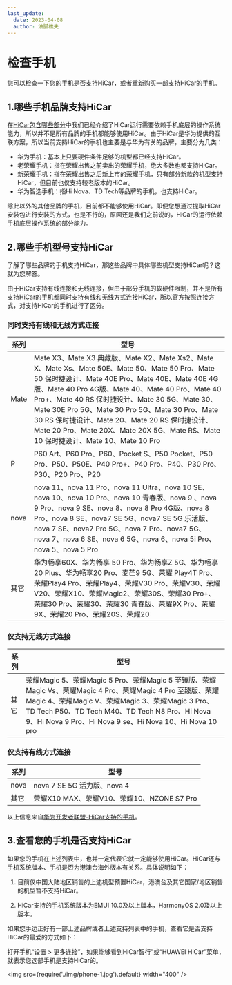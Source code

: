 ```yaml
---
last_update:
  date: 2023-04-08
  author: 油腻樵夫
---
```


# 检查手机

您可以检查一下您的手机是否支持HiCar，或者重新购买一部支持HiCar的手机。

## 1.哪些手机品牌支持HiCar

在[HiCar包含哪些部分](../intro.md)中我们已经介绍了HiCar运行需要依赖手机底层的操作系统能力，所以并不是所有品牌的手机都能够使用HiCar。由于HiCar是华为提供的互联方案，所以当前支持HiCar的手机也主要是与华为有关的品牌，主要分为几类：

* 华为手机：基本上只要硬件条件足够的机型都已经支持HiCar。
* 老荣耀手机：指在荣耀出售之前卖出的荣耀手机，绝大多数也都支持HiCar。
* 新荣耀手机：指在荣耀出售之后新上市的荣耀手机，只有部分新款的机型支持HiCar，但目前也仅支持较老版本的HiCar。
* 华为智选手机：指Hi Nova、TD Tech等品牌的手机，也支持HiCar。

除此以外的其他品牌的手机，目前都不能够使用HiCar。即便您想通过提取HiCar安装包进行安装的方式，也是不行的，原因还是我们之前说的，HiCar的运行依赖手机底层操作系统的部分能力。

## 2.哪些手机型号支持HiCar

了解了哪些品牌的手机支持HiCar，那这些品牌中具体哪些机型支持HiCar呢？这就为您解答。

由于HiCar支持有线连接和无线连接，但由于部分手机的软硬件限制，并不是所有支持HiCar的手机都同时支持有线和无线方式连接HiCar，所以官方按照连接方式，对支持HiCar的手机进行了区分。

### 同时支持有线和无线方式连接

| 系列   | 型号                                                                                                                                                                                                                                                                                                                                                                                     |
| ---- | -------------------------------------------------------------------------------------------------------------------------------------------------------------------------------------------------------------------------------------------------------------------------------------------------------------------------------------------------------------------------------------- |
| Mate | Mate X3、Mate X3 典藏版、Mate X2、Mate Xs2、Mate X、Mate Xs、Mate 50E、Mate 50、Mate 50 Pro、Mate 50 保时捷设计、Mate 40E Pro、Mate 40E、Mate 40E 4G版、Mate 40 Pro 4G版、Mate 40、Mate 40 Pro、Mate 40 Pro+、Mate 40 RS 保时捷设计、Mate 30 5G、Mate 30、Mate 30E Pro 5G、Mate 30 Pro 5G、Mate 30 Pro、Mate 30 RS 保时捷设计、Mate 20、Mate 20 RS 保时捷设计、Mate 20 Pro、Mate 20X、Mate 20X 5G、Mate RS、Mate 10 保时捷设计、Mate 10、Mate 10 Pro |
| P    | P60 Art、P60 Pro、P60、Pocket S、P50 Pocket、P50 Pro、P50、P50E、P40 Pro+、P40 Pro、P40、P30 Pro、P30、P20 Pro、P20                                                                                                                                                                                                                                                                                  |
| nova | nova 11、nova 11 Pro、nova 11 Ultra、nova 10 SE、nova 10、nova 10 Pro、nova 10 青春版、nova 9 、nova 9 Pro、nova 9 SE、nova 8、nova 8 Pro 4G版、nova 8 Pro、nova 8 SE、nova7 SE 5G、nova7 SE 5G 乐活版、nova 7 SE、nova7 Pro 5G、nova 7 Pro、nova7 5G、nova 7、nova 6 SE、nova 6 5G、nova 6、nova 5i Pro、nova 5、nova 5 Pro                                                                                            |
| 其它   | 华为畅享60X、华为畅享 50 Pro、华为畅享Z 5G、华为畅享20 Plus、华为畅享20 Pro、麦芒9 5G、荣耀 Play4T Pro、荣耀Play4 Pro、荣耀Play4、荣耀V30 Pro、荣耀V30、荣耀V20、荣耀X10、荣耀Magic2、荣耀30S、荣耀30 Pro+、荣耀30 Pro、荣耀30、荣耀30 青春版、荣耀9X Pro、荣耀9X、荣耀20 Pro、荣耀20S、荣耀20                                                                                                                                                                             |

### 仅支持无线方式连接

| 系列  | 型号                                                                                                                                                                                                                                 |
| --- | ---------------------------------------------------------------------------------------------------------------------------------------------------------------------------------------------------------------------------------- |
| 其它  | 荣耀Magic 5、荣耀Magic 5 Pro、荣耀Magic 5 至臻版、荣耀Magic Vs、荣耀Magic 4 Pro、荣耀Magic 4 Pro 至臻版、荣耀Magic 4、荣耀Magic V、荣耀Magic 3、荣耀Magic 3 Pro、TD Tech P50、TD Tech M40、TD Tech N8 Pro、Hi Nova 9、Hi Nova 9 Pro、Hi Nova 9 se、Hi Nova 10、Hi Nova 10 pro |

### 仅支持有线方式连接

| 系列   | 型号                                |
| ---- | --------------------------------- |
| nova | nova 7 SE 5G 活力版、nova 4           |
| 其它   | 荣耀X10 MAX、荣耀V10、荣耀10、NZONE S7 Pro |

以上信息来自[华为开发者联盟-HiCar支持的手机](https://developer.huawei.com/consumer/cn/doc/development/HiCar-Guides/available-phones-0000001227954439)。

## 3.查看您的手机是否支持HiCar

如果您的手机在上述列表中，也并一定代表它就一定能够使用HiCar。HiCar还与手机系统版本、手机是否为港澳台海外版本有关系。具体说明如下：

1. 目前仅中国大陆地区销售的上述机型预置HiCar，港澳台及其它国家/地区销售的机型暂不支持HiCar。

2. HiCar支持的手机系统版本为EMUI 10.0及以上版本，HarmonyOS 2.0及以上版本。

如果您手边正好有一部上述品牌或者上述支持列表中的手机，查看它是否支持HiCar的最爱的方式如下：

打开手机“设置 > 更多连接”，如果能够看到HiCar智行”或“HUAWEI HiCar”菜单，就表示您这部手机是支持HiCar的。

<img
  src={require('./img/phone-1.jpg').default}
  width="400" 
/>